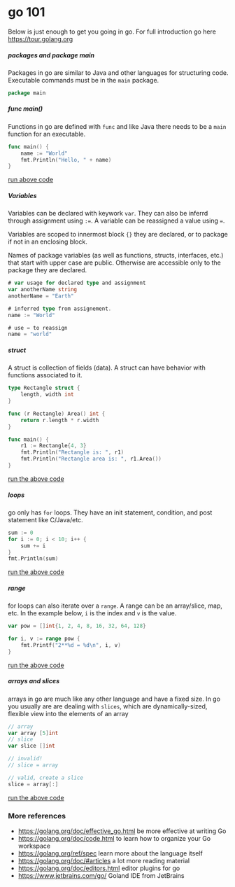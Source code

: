 # go 101

Below is just enough to get you going in go. For full introduction go here <https://tour.golang.org>

##### packages and package main
Packages in go are similar to Java and other languages for structuring code.
Executable commands must be in the `main` package.

```go
package main
```

##### func main()
Functions in go are defined with `func` and like Java there needs to be a `main` function for an
executable.

```go
func main() {
	name := "World"
	fmt.Println("Hello, " + name)
}
```
[run above code](https://play.golang.org/p/4SRGpQ_Z9Uv)

##### Variables
Variables can be declared with keywork `var`. They can also be inferrd through assignment using `:=`. A variable
can be reassigned a value using `=`.

Variables are scoped to innermost block `{}` they are declared, or to package if not in an enclosing block.

Names of package variables (as well as functions, structs, interfaces, etc.) that start with upper case are public. Otherwise are accessible only to the package they are declared.

```go
# var usage for declared type and assignment
var anotherName string
anotherName = "Earth"

# inferred type from assignement.
name := "World"

# use = to reassign
name = "world"
```


##### struct
A struct is collection of fields (data). A struct can have behavior with functions associated to it.

```go
type Rectangle struct {
    length, width int
}

func (r Rectangle) Area() int {
    return r.length * r.width
}

func main() {
    r1 := Rectangle{4, 3}
    fmt.Println("Rectangle is: ", r1)
    fmt.Println("Rectangle area is: ", r1.Area())
}
``` 
[run the above code](https://play.golang.org/p/g4Fs5OLa_ky)


##### loops
go only has `for` loops. They have an init statement, condition, and post statement like C/Java/etc. 
```go
sum := 0
for i := 0; i < 10; i++ {
    sum += i
}
fmt.Println(sum)
```
[run the above code](https://play.golang.org/p/Yh8jRtIdbuT)


##### range
for loops can also iterate over a `range`. A range can be an array/slice, map, etc. In the example below,
`i` is the index and `v` is the value.
```go
var pow = []int{1, 2, 4, 8, 16, 32, 64, 128}

for i, v := range pow {
    fmt.Printf("2**%d = %d\n", i, v)
}
```
[run the above code](https://play.golang.org/p/H8I7Ok3kHMC)


##### arrays and slices
arrays in go are much like any other language and have a fixed size. In go you usually are
are dealing with `slices`, which are dynamically-sized, flexible view into the elements of an array

```go
// array
var array [5]int
// slice
var slice []int

// invalid!
// slice = array

// valid, create a slice
slice = array[:]
```
[run the above code](https://play.golang.org/p/3zibGSuL8tY)

### More references

- <https://golang.org/doc/effective_go.html> be more effective at writing Go
- <https://golang.org/doc/code.html> to learn how to organize your Go workspace
- <https://golang.org/ref/spec> learn more about the language itself
- <https://golang.org/doc/#articles> a lot more reading material
- <https://golang.org/doc/editors.html> editor plugins for go
- <https://www.jetbrains.com/go/> Goland IDE from JetBrains